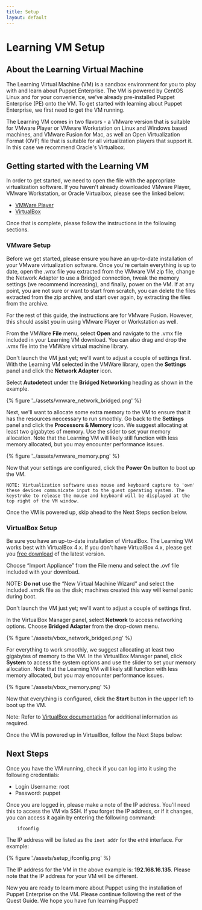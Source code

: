 ```yaml
---
title: Setup
layout: default
---
```


# Learning VM Setup

## About the Learning Virtual Machine

The Learning Virtual Machine (VM) is a sandbox environment for you to play with and learn about Puppet Enterprise. The VM is powered by CentOS Linux and for your convenience, we've already pre-installed Puppet Enterprise (PE) onto the VM. To get started with learning about Puppet Enterprise, we first need to get the VM running. 

The Learning VM comes in two flavors - a VMware version that is suitable for VMware Player or VMware Workstation on Linux and Windows based machines, and VMware Fusion for Mac, as well an Open Virtualization Format (OVF) file that is suitable for all virtualization players that support it. In this case we recommend Oracle's Virtualbox. 

## Getting started with the Learning VM

In order to get started, we need to open the file with the appropriate virtualization software. If you haven't already downloaded VMware Player, VMware Workstation, or Oracle Virtualbox, please see the linked below:

* [VMWare Player](http://www.vmware.com/go/downloadplayer)
* [VirtualBox](https://www.virtualbox.org/wiki/Downloads)

Once that is complete, please follow the instructions in the following sections.

### VMware Setup

Before we get started, please ensure you have an up-to-date installation of your VMware virtualization software. Once you're certain everything is up to date, open the *.vmx*  file you extracted from the VMware VM zip file, change the Network Adapter to use a Bridged connection, tweak the memory settings (we recommend increasing), and finally, power on the VM. If at any point, you are not sure or want to start from scratch, you can delete the files extracted from the zip archive, and start over again, by extracting the files from the archive.

For the rest of this guide, the instructions are for VMware Fusion. However, this should assist you in using VMware Player or Workstation as well.

From the VMWare __File__ menu, select __Open__ and navigate to the .vmx file included in your Learning VM download. You can also drag and drop the .vmx file into the VMWare virtual machine library.

Don't launch the VM just yet; we'll want to adjust a couple of settings first. With the Learning VM selected in the VMWare library, open the __Settings__ panel and click the __Network Adapter__ icon.

Select __Autodetect__ under the __Bridged Networking__ heading as shown in the example.

{% figure '../assets/vmware_network_bridged.png' %}

Next, we'll want to allocate some extra memory to the VM to ensure that it has the resources neccessary to run smoothly. Go back to the __Settings__ panel and click the __Processors & Memory__ icon. We suggest allocating at least two gigabytes of memory. Use the slider to set your memory allocation. Note that the Learning VM will likely still function with less memory allocated, but you may encounter performance issues.

{% figure '../assets/vmware_memory.png' %}

Now that your settings are configured, click the __Power On__ button to boot up the VM.

	NOTE: Virtualization software uses mouse and keyboard capture to 'own' these devices communicate input to the guest operating system. The keystroke to release the mouse and keyboard will be displayed at the top right of the VM window.

Once the VM is powered up, skip ahead to the Next Steps section below.

### VirtualBox Setup

Be sure you have an up-to-date installation of VirtualBox. The Learning VM works best with VirtualBox 4.x. If you don't have VirtualBox 4.x, please get you [free download](https://www.virtualbox.org/wiki/Downloads) of the latest version.

Choose “Import Appliance” from the File menu and select the .ovf file included with your download.
	
NOTE: __Do not__ use the “New Virtual Machine Wizard” and select the included .vmdk file as the disk; machines created this way will kernel panic during boot. 

Don't launch the VM just yet; we'll want to adjust a couple of settings first. 

In the VirtualBox Manager panel, select __Network__ to access networking options. Choose __Bridged Adapter__ from the drop-down menu.

{% figure './assets/vbox_network_bridged.png' %}

For everything to work smoothly, we suggest allocating at least two gigabytes of memory to the VM. In the VirtualBox Manager panel, click __System__ to access the system options and use the slider to set your memory allocation. Note that the Learning VM will likely still function with less memory allocated, but you may encounter performance issues.

{% figure './assets/vbox_memory.png' %}

Now that everything is configured, click the __Start__ button in the upper left to boot up the VM.

Note: Refer to [VirtualBox documentation](http://www.virtualbox.org/manual) for additional information as required.

Once the VM is powered up in VirtualBox, follow the Next Steps below:

## Next Steps

Once you have the VM running, check if you can log into it using the following credentials:  

* Login Username: root
* Password: puppet

Once you are logged in, please make a note of the IP address. You'll need this to access the VM via SSH. If you forget the IP address, or if it changes, you can access it again by entering the following command:

		ifconfig

The IP address will be listed as the `inet addr` for the `eth0` interface. For example:

{% figure './assets/setup_ifconfig.png' %}

The IP address for the VM in the above example is: __192.168.16.135__. Please note that the IP address for your VM will be different.

Now you are ready to learn more about Puppet using the installation of Puppet Enterprise on the VM. Please continue following the rest of the Quest Guide. We hope you have fun learning Puppet!

